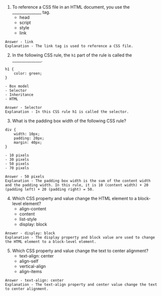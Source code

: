 1. To reference a CSS file in an HTML document, you use the _______________ tag.
    - head
    - script
    - style
    - link
```
Answer - link
Explanation - The link tag is used to reference a CSS file.
```

2. In the following CSS rule, the `h1` part of the rule is called the _______________.
```
h1 {
    color: green;
}
```
    - Box model
    - Selector
    - Inheritance
    - HTML
```
Answer - Selector
Explanation - In this CSS rule h1 is called the selector. 
```

3. What is the padding box width of the following CSS rule?
```
div {
    width: 10px;
    padding: 20px;
    margin: 40px;
}
```
    - 10 pixels
    - 30 pixels
    - 50 pixels
    - 70 pixels

```
Answer - 50 pixels
Explanation - The padding box width is the sum of the content width and the padding width. In this rule, it is 10 (content width) + 20 (padding left) + 20 (padding right) = 50.
```

4. Which CSS property and value change the HTML element to a block-level element?
    - align-content  
    - content
    - list-style
    - display: block
```
Answer - display: block
Explanation - The display property and block value are used to change the HTML element to a block-level element.
```

5. Which CSS property and value change the text to center alignment?
    - text-align: center
    - align-self   
    - vertical-align   
    - align-items
```
Answer - text-align: center
Explanation - The text-align property and center value change the text to center alignment.
```